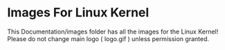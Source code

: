 # Images For Linux Kernel

This Documentation/images folder has all the images for the Linux Kernel! Please do not change main logo ( logo.gif ) unless permission granted.
